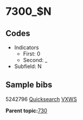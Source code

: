 # 7300\_$N

## Codes

-   Indicators
    -   First: 0
    -   Second: \_
-   Subfield: N

## Sample bibs

5242796 [Quicksearch](https://search.library.yale.edu/catalog/5242796) [VXWS](http://prodorbis.library.yale.edu:7014/vxws/GetHoldingsService?bibId=5242796)

**Parent topic:**[730](../../tags/730/730.md)

